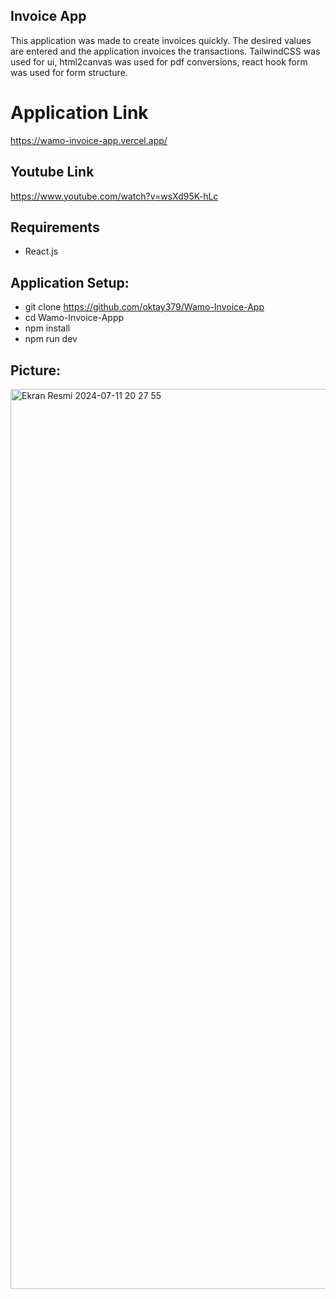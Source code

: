 ## Invoice App
This application was made to create invoices quickly. The desired values ​​are entered and the application invoices the transactions.
TailwindCSS was used for ui, html2canvas was used for pdf conversions, react hook form was used for form structure.


# Application Link
https://wamo-invoice-app.vercel.app/
## Youtube Link
https://www.youtube.com/watch?v=wsXd95K-hLc


## Requirements
- React.js


## Application Setup:
- git clone https://github.com/oktay379/Wamo-Invoice-App
- cd Wamo-Invoice-Appp
- npm install
- npm run dev


## Picture:
<img width="1440" alt="Ekran Resmi 2024-07-11 20 27 55" src="https://github.com/oktay379/Wamo-Invoice-App/assets/124916788/68df0851-028f-4f7d-8166-a6bf60df2a1a">
